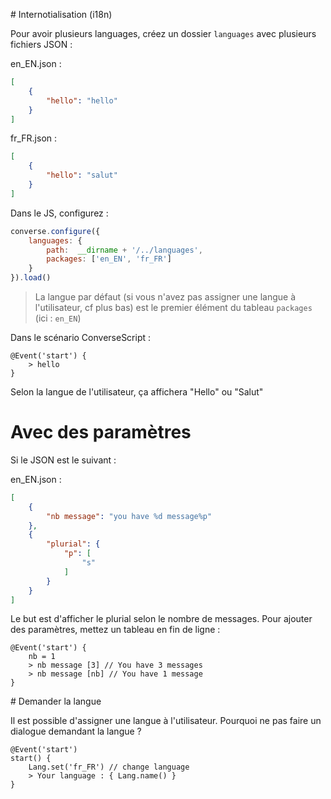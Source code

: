 # Internotialisation (i18n)

Pour avoir plusieurs languages, créez un dossier `languages` avec plusieurs fichiers JSON : 

en_EN.json : 
```json
[
    {
        "hello": "hello"
    }
]
```

fr_FR.json : 
```json
[
    {
        "hello": "salut"
    }
]
```

Dans le JS, configurez :

```js
converse.configure({
    languages: {
        path:  __dirname + '/../languages',
        packages: ['en_EN', 'fr_FR'] 
    }
}).load()
```

> La langue par défaut (si vous n'avez pas assigner une langue à l'utilisateur, cf plus bas) est le premier élément du tableau `packages` (ici : `en_EN`)

Dans le scénario ConverseScript :

```converse
@Event('start') {
    > hello
}
```

Selon la langue de l'utilisateur, ça affichera "Hello" ou "Salut"

# Avec des paramètres

Si le JSON est le suivant :

en_EN.json : 
```json
[
    {
        "nb message": "you have %d message%p"
    }, 
    {
        "plurial": {
            "p": [
                "s"
            ]
        }
    }
]
```

Le but est d'afficher le plurial selon le nombre de messages. Pour ajouter des paramètres, mettez un tableau en fin de ligne :

```converse
@Event('start') {
    nb = 1
    > nb message [3] // You have 3 messages
    > nb message [nb] // You have 1 message
}
```

# Demander la langue

Il est possible d'assigner une langue à l'utilisateur. Pourquoi ne pas faire un dialogue demandant la langue ? 

```converse
@Event('start')
start() {
    Lang.set('fr_FR') // change language
    > Your language : { Lang.name() }
}
```



